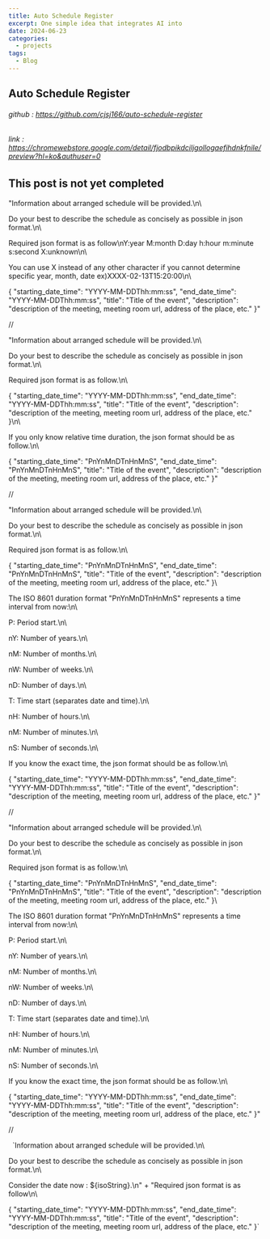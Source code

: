 ```yaml
---
title: Auto Schedule Register
excerpt: One simple idea that integrates AI into
date: 2024-06-23
categories:
  - projects
tags:
  - Blog
---
```

## Auto Schedule Register

###### github : https://github.com/cjsj166/auto-schedule-register
###### link : https://chromewebstore.google.com/detail/fjodbpikdciljgollogaefihdnkfnile/preview?hl=ko&authuser=0

## This post is not yet completed


"Information about arranged schedule will be provided.\n\

Do your best to describe the schedule as concisely as possible in json format.\n\

Required json format is as follow\nY:year M:month D:day h:hour m:minute s:second X:unknown\n\

You can use X instead of any other character if you cannot determine specific year, month, date ex)XXXX-02-13T15:20:00\n\

{ \"starting_date_time\": \"YYYY-MM-DDThh:mm:ss\", \"end_date_time\": \"YYYY-MM-DDThh:mm:ss\", \"title\": \"Title of the event\", \"description\": \"description of the meeting, meeting room url, address of the place, etc.\" }"

//

  

"Information about arranged schedule will be provided.\n\

Do your best to describe the schedule as concisely as possible in json format.\n\

Required json format is as follow.\n\

{ \"starting_date_time\": \"YYYY-MM-DDThh:mm:ss\", \"end_date_time\": \"YYYY-MM-DDThh:mm:ss\", \"title\": \"Title of the event\", \"description\": \"description of the meeting, meeting room url, address of the place, etc.\" }\n\

If you only know relative time duration, the json format should be as follow.\n\

{ \"starting_date_time\": \"PnYnMnDTnHnMnS\", \"end_date_time\": \"PnYnMnDTnHnMnS\", \"title\": \"Title of the event\", \"description\": \"description of the meeting, meeting room url, address of the place, etc.\" }"

//

  

"Information about arranged schedule will be provided.\n\

Do your best to describe the schedule as concisely as possible in json format.\n\

Required json format is as follow.\n\

{ \"starting_date_time\": \"PnYnMnDTnHnMnS\", \"end_date_time\": \"PnYnMnDTnHnMnS\", \"title\": \"Title of the event\", \"description\": \"description of the meeting, meeting room url, address of the place, etc.\" }\

The ISO 8601 duration format \"PnYnMnDTnHnMnS\" represents a time interval from now:\n\

P: Period start.\n\

nY: Number of years.\n\

nM: Number of months.\n\

nW: Number of weeks.\n\

nD: Number of days.\n\

T: Time start (separates date and time).\n\

nH: Number of hours.\n\

nM: Number of minutes.\n\

nS: Number of seconds.\n\

If you know the exact time, the json format should be as follow.\n\

{ \"starting_date_time\": \"YYYY-MM-DDThh:mm:ss\", \"end_date_time\": \"YYYY-MM-DDThh:mm:ss\", \"title\": \"Title of the event\", \"description\": \"description of the meeting, meeting room url, address of the place, etc.\" }"

//

  

"Information about arranged schedule will be provided.\n\

Do your best to describe the schedule as concisely as possible in json format.\n\

Required json format is as follow.\n\

{ \"starting_date_time\": \"PnYnMnDTnHnMnS\", \"end_date_time\": \"PnYnMnDTnHnMnS\", \"title\": \"Title of the event\", \"description\": \"description of the meeting, meeting room url, address of the place, etc.\" }\

The ISO 8601 duration format \"PnYnMnDTnHnMnS\" represents a time interval from now:\n\

P: Period start.\n\

nY: Number of years.\n\

nM: Number of months.\n\

nW: Number of weeks.\n\

nD: Number of days.\n\

T: Time start (separates date and time).\n\

nH: Number of hours.\n\

nM: Number of minutes.\n\

nS: Number of seconds.\n\

If you know the exact time, the json format should be as follow.\n\

{ \"starting_date_time\": \"YYYY-MM-DDThh:mm:ss\", \"end_date_time\": \"YYYY-MM-DDThh:mm:ss\", \"title\": \"Title of the event\", \"description\": \"description of the meeting, meeting room url, address of the place, etc.\" }"

//

  

  `Information about arranged schedule will be provided.\n\

Do your best to describe the schedule as concisely as possible in json format.\n\

Consider the date now : ${isoString}.\n\" + "Required json format is as follow\n\

{ \"starting_date_time\": \"YYYY-MM-DDThh:mm:ss\", \"end_date_time\": \"YYYY-MM-DDThh:mm:ss\", \"title\": \"Title of the event\", \"description\": \"description of the meeting, meeting room url, address of the place, etc.\" }`